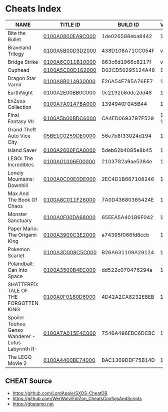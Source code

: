 # Cheats Index


| NAME | TITLE ID | BUILD ID | VERSION |
| --- | --- | --- | --- |
| Bite the Bullet | [0100A0800EA9C000](https://github.com/OldManKain/CheatsModsSavesDB/tree/main/Titles/0100A0800EA9C000) | 1de026588eba8442 | 1.0.0 |
| Braveland Trilogy | [0100A5B00D3D2000](https://github.com/OldManKain/CheatsModsSavesDB/tree/main/Titles/0100A5B00D3D2000) | 438D108A71CC054F | v.0.0 |
| Bridge Strike | [0100A6C011B10000](https://github.com/OldManKain/CheatsModsSavesDB/tree/main/Titles/0100A6C011B10000) | 863c6d1966c8217f | v.0.0 |
| Cuphead | [0100A5C00D162000](https://github.com/OldManKain/CheatsModsSavesDB/tree/main/Titles/0100a5c00d162000) | D02CD50295124A48 | 1.3.4 |
| Dragon Star Varnir | [0100A8B014930000](https://github.com/OldManKain/CheatsModsSavesDB/tree/main/Titles/0100A8B014930000) | E26A54F785A76EE7 | 1.0.0 |
| EarthNight | [0100A2E00BB0C000](https://github.com/OldManKain/CheatsModsSavesDB/tree/main/Titles/0100A2E00BB0C000) | 0c2192b8ddc2dd48 | 1.0.0 |
| ExZeus Collection | [0100A7A0147BA000](https://github.com/OldManKain/CheatsModsSavesDB/tree/main/Titles/0100A7A0147BA000) | 1394940F0A5B44 | 1.0.0 |
| Final Fantasy VII | [0100A5b00BDC6000](https://github.com/OldManKain/CheatsModsSavesDB/tree/main/Titles/0100a5b00bdc6000) | CA4ED0693797F529 | 1.0.2, 1.0.2_5 |
| Grand Theft Auto Vice City | [05BE1C0259DE0000](https://github.com/OldManKain/CheatsModsSavesDB/tree/main/Titles/05BE1C0259DE0000) | 56e7b8f33024d194 | 1.0.0 |
| Island Saver | [0100A2600FCA0000](https://github.com/OldManKain/CheatsModsSavesDB/tree/main/Titles/0100A2600FCA0000) | 5deb62b4085e8b45 | 1.0.1 |
| LEGO: The Incredibles | [0100A01006E00000](https://github.com/OldManKain/CheatsModsSavesDB/tree/main/Titles/0100A01006E00000) | 2103782a9ae5384e | 1.0.2 |
| Lonely Mountains: Downhill | [0100A0C00E0DE000](https://github.com/OldManKain/CheatsModsSavesDB/tree/main/Titles/0100A0C00E0DE000) | 2EC4D1B667108246 | 1.0.0 |
| Max And The Book Of Chaos | [0100A8C011F26000](https://github.com/OldManKain/CheatsModsSavesDB/tree/main/Titles/0100A8C011F26000) | 7A0D43680365424E | 1.0.0 |
| Monster Sanctuary | [0100A0F00DA68000](https://github.com/OldManKain/CheatsModsSavesDB/tree/main/Titles/0100A0F00DA68000) | 65EEA5A401B6F042 | 1.3.0 |
| Paper Mario: The Origami King | [0100A3900C3E2000](https://github.com/OldManKain/CheatsModsSavesDB/tree/main/Titles/0100A3900C3E2000) | e74395f066fd8ccb | 1.0.1 |
| Pokemon Scarlet | [0100A3D008C5C000](https://github.com/OldManKain/CheatsModsSavesDB/tree/main/Titles/0100A3D008C5C000) | B26A631109A29124 | 1.0.1 |
| Polandball: Can Into Space | [0100A3500B4EC000](https://github.com/OldManKain/CheatsModsSavesDB/tree/main/Titles/0100A3500B4EC000) | dd522c070476294a | 1.0.1 |
| SHATTERED: TALE OF THE FORGOTTEN KING |  [0100A0F0180D6000](https://github.com/OldManKain/CheatsModsSavesDB/tree/main/Titles/0100A0F0180D6000) | 4D42A2CA8232E8EB | 1.0.0 |
| Spoiler Touhou Genso Wanderer -Lotus Labyrinth R-| [0100A7A015E4C000](https://github.com/OldManKain/CheatModsSavesDB/tree/main/Titles/0100A7A015E4C000) | 7546A496EBC6DCBC | 1.0.0 |
| The LEGO Movie 2 | [0100A4400BE74000](https://github.com/OldManKain/CheatModsSavesDB/tree/main/Titles/0100A4400BE74000) | BAC1309DDF75B14D | 1.0.3 |

## CHEAT Source
- https://github.com/LordApple/SXOS-CheatDB
- https://github.com/WerWolv/EdiZon_CheatsConfigsAndScripts
- https://gbatemp.net
